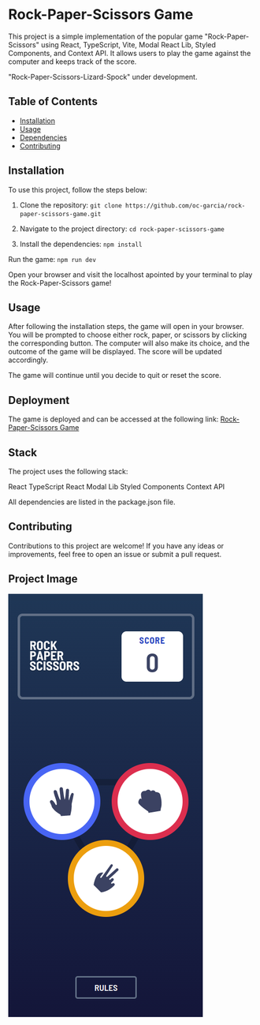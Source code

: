 # Rock-Paper-Scissors Game

This project is a simple implementation of the popular game "Rock-Paper-Scissors" using React, TypeScript, Vite, Modal React Lib, Styled Components, and Context API. It allows users to play the game against the computer and keeps track of the score.

"Rock-Paper-Scissors-Lizard-Spock" under development.

## Table of Contents

- [Installation](#installation)
- [Usage](#usage)
- [Dependencies](#stack)
- [Contributing](#contributing)

## Installation

To use this project, follow the steps below:

1. Clone the repository: `git clone https://github.com/oc-garcia/rock-paper-scissors-game.git`

2. Navigate to the project directory: `cd rock-paper-scissors-game`

3. Install the dependencies: `npm install`

Run the game: `npm run dev`

Open your browser and visit the localhost apointed by your terminal to play the Rock-Paper-Scissors game!

## Usage

After following the installation steps, the game will open in your browser. You will be prompted to choose either rock, paper, or scissors by clicking the corresponding button. The computer will also make its choice, and the outcome of the game will be displayed. The score will be updated accordingly.

The game will continue until you decide to quit or reset the score.

## Deployment

The game is deployed and can be accessed at the following link: [Rock-Paper-Scissors Game](https://rock-paper-scissors-game-bay.vercel.app/)

## Stack

The project uses the following stack:

React
TypeScript
React Modal Lib
Styled Components
Context API

All dependencies are listed in the package.json file.

## Contributing
Contributions to this project are welcome! If you have any ideas or improvements, feel free to open an issue or submit a pull request.

## Project Image
![](./public/assets/design/Captura%20de%20tela%20de%202023-05-27%2009-57-23.png#vitrinedev)


